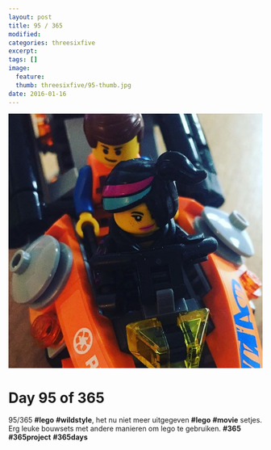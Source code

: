 ```yaml
---
layout: post
title: 95 / 365
modified:
categories: threesixfive
excerpt:
tags: []
image:
  feature: 
  thumb: threesixfive/95-thumb.jpg
date: 2016-01-16
---
```


![95](/images/threesixfive/95.jpg)

# Day 95 of 365

95/365 **\#lego** **\#wildstyle**, het nu niet meer uitgegeven **\#lego** **\#movie** setjes. Erg leuke bouwsets met andere manieren om lego te gebruiken. **\#365** **\#365project** **\#365days** 
